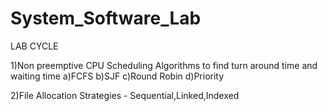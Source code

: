 # System_Software_Lab
LAB CYCLE

1)Non preemptive CPU Scheduling Algorithms to find turn around time and waiting time a)FCFS b)SJF c)Round Robin d)Priority

2)File Allocation Strategies - Sequential,Linked,Indexed
